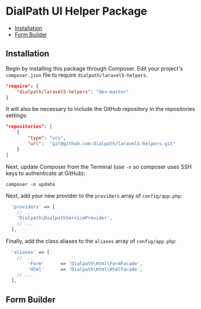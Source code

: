 # DialPath UI Helper Package
- [Installation](#installation)
- [Form Builder](#form-builder)

<a name="installation"></a>
## Installation

Begin by installing this package through Composer. Edit your project's `composer.json` file to require `dialpath/laravel5-helpers`.

```json
"require": {
    "dialpath/laravel5-helpers": "dev-master"
}
```

It will also be necessary to include the GitHub repository in the repositories settings:

```json
"repositories": [
    {
        "type": "vcs",
        "url":  "git@github.com:dialpath/laravel5-helpers.git"
    }
]
```

Next, update Composer from the Terminal (use `-n` so composer uses SSH keys to authenticate at GitHub):

    composer -n update

Next, add your new provider to the `providers` array of `config/app.php`:

```php
  'providers' => [
    // ...
    'Dialpath\DialpathServiceProvider',
    // ...
  ],
```

Finally, add the class aliases to the `aliases` array of `config/app.php`:

```php
  'aliases' => [
    // ...
        'Form'      => 'Dialpath\Html\FormFacade',
        'Html'      => 'Dialpath\Html\HtmlFacade',
    // ...
  ],
```

<a name="form-builder"></a>
## Form Builder
